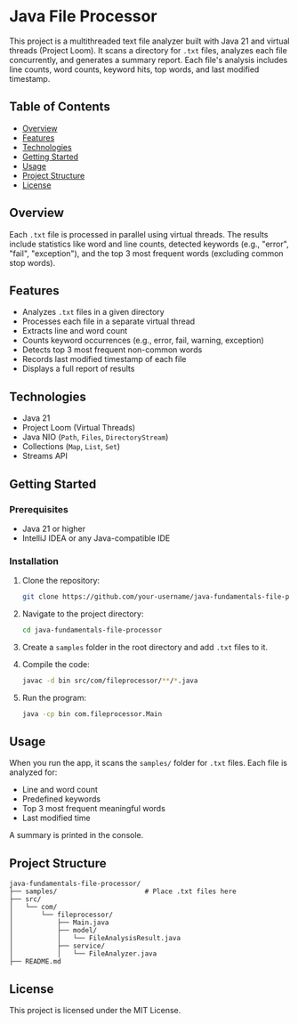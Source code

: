 # Java File Processor

This project is a multithreaded text file analyzer built with Java 21 and virtual threads (Project Loom). It scans a directory for `.txt` files, analyzes each file concurrently, and generates a summary report. Each file's analysis includes line counts, word counts, keyword hits, top words, and last modified timestamp.

## Table of Contents

- [Overview](#overview)
- [Features](#features)
- [Technologies](#technologies)
- [Getting Started](#getting-started)
- [Usage](#usage)
- [Project Structure](#project-structure)
- [License](#license)

## Overview

Each `.txt` file is processed in parallel using virtual threads. The results include statistics like word and line counts, detected keywords (e.g., "error", "fail", "exception"), and the top 3 most frequent words (excluding common stop words).

## Features

- Analyzes `.txt` files in a given directory
- Processes each file in a separate virtual thread
- Extracts line and word count
- Counts keyword occurrences (e.g., error, fail, warning, exception)
- Detects top 3 most frequent non-common words
- Records last modified timestamp of each file
- Displays a full report of results

## Technologies

- Java 21
- Project Loom (Virtual Threads)
- Java NIO (`Path`, `Files`, `DirectoryStream`)
- Collections (`Map`, `List`, `Set`)
- Streams API

## Getting Started

### Prerequisites

- Java 21 or higher
- IntelliJ IDEA or any Java-compatible IDE

### Installation

1. Clone the repository:
   ```bash
   git clone https://github.com/your-username/java-fundamentals-file-processor.git
   ```

2. Navigate to the project directory:
   ```bash
   cd java-fundamentals-file-processor
   ```

3. Create a `samples` folder in the root directory and add `.txt` files to it.

4. Compile the code:
   ```bash
   javac -d bin src/com/fileprocessor/**/*.java
   ```

5. Run the program:
   ```bash
   java -cp bin com.fileprocessor.Main
   ```

## Usage

When you run the app, it scans the `samples/` folder for `.txt` files. Each file is analyzed for:
- Line and word count
- Predefined keywords
- Top 3 most frequent meaningful words
- Last modified time

A summary is printed in the console.

## Project Structure

```
java-fundamentals-file-processor/
├── samples/                      # Place .txt files here
├── src/
│   └── com/
│       └── fileprocessor/
│           ├── Main.java
│           ├── model/
│           │   └── FileAnalysisResult.java
│           ├── service/
│           │   └── FileAnalyzer.java
├── README.md
```

## License

This project is licensed under the MIT License.
